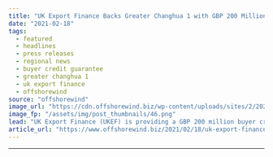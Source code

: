 ```yaml
---
title: "UK Export Finance Backs Greater Changhua 1 with GBP 200 Million"
date: "2021-02-18"
tags: 
  - featured
  - headlines
  - press releases
  - regional news
  - buyer credit guarantee
  - greater changhua 1
  - uk export finance
  - offshorewind
source: "offshorewind"
image_url: "https://cdn.offshorewind.biz/wp-content/uploads/sites/2/2021/02/18124004/UK-Export-Finance-Backs-Greater-Changhua-1-with-GBP-200-Million.png"
image_fp: "/assets/img/post_thumbnails/46.png"
lead: "UK Export Finance (UKEF) is providing a GBP 200 million buyer credit guarantee to"
article_url: "https://www.offshorewind.biz/2021/02/18/uk-export-finance-backs-greater-changhua-1-with-gbp-200-million/"
---
```


---
